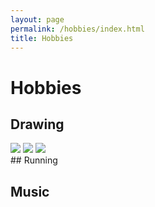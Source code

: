 ```yaml
---
layout: page
permalink: /hobbies/index.html
title: Hobbies
---
```


# Hobbies

## Drawing

<div class="third">
<img src="/images/prelection1.JPG">
<img src="/images/speech1.JPG">
<img src="/images/speech3.JPG">
</div>
## Running

## Music
